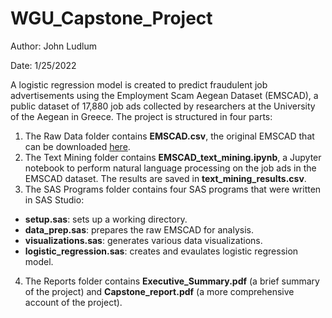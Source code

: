 # WGU_Capstone_Project

Author: John Ludlum

Date: 1/25/2022

A logistic regression model is created to predict fraudulent job advertisements using the Employment Scam Aegean Dataset (EMSCAD), a public dataset of 17,880 job ads collected by researchers at the University of the Aegean in Greece. The project is structured in four parts:

1. The Raw Data folder contains **EMSCAD.csv**, the original EMSCAD that can be downloaded [here](http://emscad.samos.aegean.gr/).
2. The Text Mining folder contains **EMSCAD_text_mining.ipynb**, a Jupyter notebook to perform natural language processing on the job ads in the EMSCAD dataset. The results are saved in **text_mining_results.csv**.
3. The SAS Programs folder contains four SAS programs that were written in SAS Studio:
  - **setup.sas**: sets up a working directory.
  - **data_prep.sas**: prepares the raw EMSCAD for analysis.
  - **visualizations.sas**: generates various data visualizations.
  - **logistic_regression.sas**: creates and evaulates logistic regression model.
4. The Reports folder contains **Executive_Summary.pdf** (a brief summary of the project) and **Capstone_report.pdf** (a more comprehensive account of the project).
